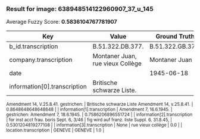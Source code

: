 ### Result for image: 638948514122960907_37_u_145
Average Fuzzy Score: **0.5836104767781907**
<small>

| Key | Value | Ground Truth | Score |
| --- | --- | --- | --- |
| b_id.transcription | B.51.322.DB.377. | B.51.322.GB.377. | 0.9375 |
| company.transcription | Montaner Juan, rue vieux Collège | Montaner Juan | 0.5777777777777777 |
| date |  | 1945-06-18 | 0.0 |
| information[0].transcription | Britische schwarze Liste.
Amendment 14, V.25.8.41.
gestrichen: | Britische schwarze Liste
Amendment 14, v.25.8.41. | 0.8648648648648648 |
| information[1].transcription | Amendment 7, 16.6.1945. | gestrichen:
Amendment 7, 18.6.1945. | 0.7586206896551724 |
| information[2].transcription | for inst acct frau. boris
Sept. 6, 3/46 | fig wird auf franz. liste Suppl. 6, 31.8.45, | 0.5301204819277108 |
| information[3].transcription | None | rue vieux collège | 0.0 |
| location.transcription | GENEVE | GENEVE | 1.0 |

</small>
